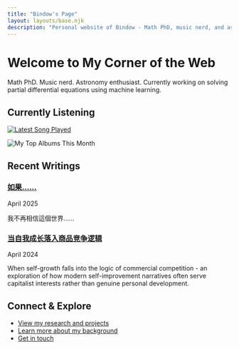 ```yaml
---
title: "Bindow's Page"
layout: layouts/base.njk
description: "Personal website of Bindow - Math PhD, music nerd, and astronomy enthusiast"
---
```


<div class="home-section">
  <h1>Welcome to My Corner of the Web</h1>
  <p>Math PhD. Music nerd. Astronomy enthusiast. Currently working on solving partial differential equations using machine learning.</p>
</div>

<div class="home-section">
  <h2 class="home-heading">Currently Listening</h2>
  
  [![Latest Song Played](https://img.shields.io/endpoint?color=blueviolet&style=for-the-badge&url=https://lastfm-last-played.biancarosa.com.br/Beteix/latest-song?format=shields.io)](https://www.last.fm/user/Beteix)
  
  <div class="mt-2 mb-3">
    <img src="https://api.listenbrainz.org/1/art/designer-top-10/Beteix/this_month/450" alt="My Top Albums This Month" />
  </div>
</div>

<div class="home-section">
  <h2 class="home-heading">Recent Writings</h2>

  <div class="article">
    <h3 class="mb-1"><a href="/site/articles/when-self-growth-falls-into-the-logic-of-commercial-competition/">如果……</a></h3>
    <div class="article-meta">April 2025</div>
    <p>我不再相信這個世界……</p>
  </div>
  
  <div class="article">
    <h3 class="mb-1"><a href="/site/articles/when-self-growth-falls-into-the-logic-of-commercial-competition/">当自我成长落入商品竞争逻辑</a></h3>
    <div class="article-meta">April 2024</div>
    <p>When self-growth falls into the logic of commercial competition - an exploration of how modern self-improvement narratives often serve capitalist interests rather than genuine personal development.</p>
  </div>
</div>

<div class="home-section">
  <h2 class="home-heading">Connect & Explore</h2>
  
  <ul>
    <li><a href="/site/projects/">View my research and projects</a></li>
    <li><a href="/site/about/">Learn more about my background</a></li>
    <li><a href="/site/contact/">Get in touch</a></li>
  </ul>
</div>
